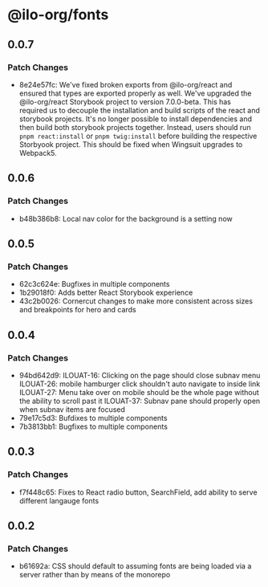 # @ilo-org/fonts

## 0.0.7

### Patch Changes

- 8e24e57fc: We've fixed broken exports from @ilo-org/react and ensured that types are exported properly as well. We've upgraded the @ilo-org/react Storybook project to version 7.0.0-beta. This has required us to decouple the installation and build scripts of the react and storybook projects. It's no longer possible to install dependencies and then build both storybook projects together. Instead, users should run `pnpm react:install` or `pnpm twig:install` before building the respective Storbyook project. This should be fixed when Wingsuit upgrades to Webpack5.

## 0.0.6

### Patch Changes

- b48b386b8: Local nav color for the background is a setting now

## 0.0.5

### Patch Changes

- 62c3c624e: Bugfixes in multiple components
- 1b29018f0: Adds better React Storybook experience
- 43c2b0026: Cornercut changes to make more consistent across sizes and breakpoints for hero and cards

## 0.0.4

### Patch Changes

- 94bd642d9: ILOUAT-16: Clicking on the page should close subnav menu
  ILOUAT-26: mobile hamburger click shouldn't auto navigate to inside link
  ILOUAT-27: Menu take over on mobile should be the whole page without the ability to scroll past it
  ILOUAT-37: Subnav pane should properly open when subnav items are focused
- 79e17c5d3: Bufdixes to multiple components
- 7b3813bb1: Bugfixes to multiple components

## 0.0.3

### Patch Changes

- f7f448c65: Fixes to React radio button, SearchField, add ability to serve different langauge fonts

## 0.0.2

### Patch Changes

- b61692a: CSS should default to assuming fonts are being loaded via a server rather than by means of the monorepo
